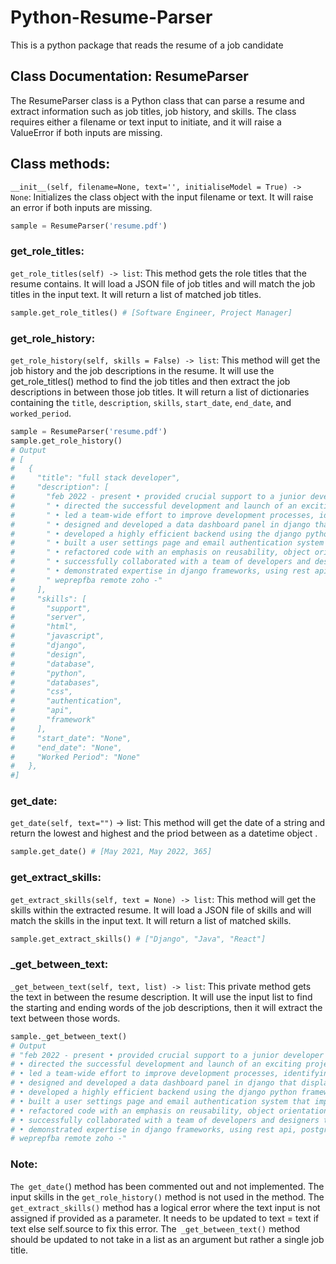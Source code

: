 # Python-Resume-Parser
This is a python package that reads the resume of a job candidate 

## Class Documentation: ResumeParser

The ResumeParser class is a Python class that can parse a resume and extract information such as job titles, job history, and skills. The class requires either a filename or text input to initiate, and it will raise a ValueError if both inputs are missing.


## Class methods: 
`__init__(self, filename=None, text='', initialiseModel = True) -> None`: Initializes the class object with the input filename or text. It will raise an error if both inputs are missing.

```Python
sample = ResumeParser('resume.pdf')
```

### get_role_titles:

`get_role_titles(self) -> list`: This method gets the role titles that the resume contains. It will load a JSON file of job titles and will match the job titles in the input text. It will return a list of matched job titles.

```Python
sample.get_role_titles() # [Software Engineer, Project Manager]
```
### get_role_history:

`get_role_history(self, skills = False) -> list`: This method will get the job history and the job descriptions in the resume. It will use the get_role_titles() method to find the job titles and then extract the job descriptions in between those job titles. It will return a list of dictionaries containing the `title`, `description`, `skills`, `start_date`, `end_date`, and `worked_period`.

```Python
sample = ResumeParser('resume.pdf')
sample.get_role_history()
# Output
# [
#   {
#     "title": "full stack developer",
#     "description": [
#       "feb 2022 - present • provided crucial support to a junior developer struggling with a complex project, offering guidance and troubleshooting assistance to help them overcome technical obstacles and achieve their objectives",
#       " • directed the successful development and launch of an exciting project, overseeing the entire development lifecycle from initial design to user feedback analysis",
#       " • led a team-wide effort to improve development processes, identifying areas for improvement and implementing new tools and methodologies to streamline workflows and improve project outcomes",
#       " • designed and developed a data dashboard panel in django that displayed key information to users, resulting in a 20% increase in user engagement",
#       " • developed a highly efficient backend using the django python framework, leveraging crud operations and advanced techniques to optimize performance and streamline development processes",
#       " • built a user settings page and email authentication system that improved user experience and boosted sign-ups by 25%",
#       " • refactored code with an emphasis on reusability, object orientation and reducing load on the database server, leading to a 15% improvement in website speed and performance",
#       " • successfully collaborated with a team of developers and designers to build and deploy multiple web applications on the django framework, resulting in a 40% increase in user acquisition and retention",
#       " • demonstrated expertise in django frameworks, using rest api, postgressql databases, as well as html, css, and javascript to develop visually appealing and user-friendly web pages",
#       " weprepfba remote zoho -"
#     ],
#     "skills": [
#       "support",
#       "server",
#       "html",
#       "javascript",
#       "django",
#       "design",
#       "database",
#       "python",
#       "databases",
#       "css",
#       "authentication",
#       "api",
#       "framework"
#     ],
#     "start_date": "None",
#     "end_date": "None",
#     "Worked Period": "None"
#   },
#]
```
### get_date:

`get_date(self, text="")` -> list: This method will get the date of a string and return the lowest and highest and the priod between as a datetime object .
```python
sample.get_date() # [May 2021, May 2022, 365]
```

### get_extract_skills:

`get_extract_skills(self, text = None) -> list`: This method will get the skills within the extracted resume. It will load a JSON file of skills and will match the skills in the input text. It will return a list of matched skills.
```python
sample.get_extract_skills() # ["Django", "Java", "React"] 
```

### _get_between_text:

`_get_between_text(self, text, list) -> list`: This private method gets the text in between the resume description. It will use the input list to find the starting and ending words of the job descriptions, then it will extract the text between those words.

```python
sample._get_between_text() 
# Output
# "feb 2022 - present • provided crucial support to a junior developer struggling with a complex project, offering guidance and troubleshooting assistance to help them overcome technical obstacles and achieve their objectives
# • directed the successful development and launch of an exciting project, overseeing the entire development lifecycle from initial design to user feedback analysis,
# • led a team-wide effort to improve development processes, identifying areas for improvement and implementing new tools and methodologies to streamline workflows and improve project outcomes,
# • designed and developed a data dashboard panel in django that displayed key information to users, resulting in a 20% increase in user engagement,
# • developed a highly efficient backend using the django python framework, leveraging crud operations and advanced techniques to optimize performance and streamline development processes,
# • built a user settings page and email authentication system that improved user experience and boosted sign-ups by 25%,
# • refactored code with an emphasis on reusability, object orientation and reducing load on the database server, leading to a 15% improvement in website speed and performance,
# • successfully collaborated with a team of developers and designers to build and deploy multiple web applications on the django framework, resulting in a 40% increase in user acquisition and retention,
# • demonstrated expertise in django frameworks, using rest api, postgressql databases, as well as html, css, and javascript to develop visually appealing and user-friendly web pages
# weprepfba remote zoho -"
```

### Note:

`The get_date(`) method has been commented out and not implemented.
The input skills in the `get_role_history()` method is not used in the method.
The `get_extract_skills()` method has a logical error where the text input is not assigned if provided as a parameter. It needs to be updated to text = text if text else self.source to fix this error.
The` _get_between_text()` method should be updated to not take in a list as an argument but rather a single job title.

